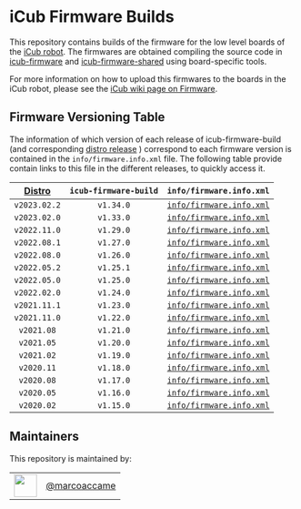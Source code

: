 # iCub Firmware Builds

This repository contains builds of the firmware for the low level boards of the [iCub robot](http://icub.org/).
The firmwares are obtained compiling the source code in [icub-firmware](https://github.com/robotology/icub-firmware) and [icub-firmware-shared](https://github.com/robotology/icub-firmware-shared) using board-specific tools.

For more information on how to upload this firmwares to the boards in the iCub robot, please see the [iCub wiki page on Firmware](http://wiki.icub.org/wiki/Firmware).

## Firmware Versioning Table

The information of which version of each release of icub-firmware-build (and corresponding [distro release](https://icub-tech-iit.github.io/documentation/sw_versioning_table/) ) correspond to each firmware version is contained in the `info/firmware.info.xml` file. The following table provide contain links to this file in the different releases, to quickly access it.

| [Distro](https://icub-tech-iit.github.io/documentation/sw_versioning_table/) | `icub-firmware-build` | `info/firmware.info.xml` |
|:----------------------------------------------------------------------------:|:---------------------:|:-------:|
| `v2023.02.2`                                                                   | `v1.34.0`             |  [`info/firmware.info.xml`](https://github.com/robotology/icub-firmware-build/blob/v1.34.0/info/firmware.info.xml) |
| `v2023.02.0`                                                                   | `v1.33.0`             |  [`info/firmware.info.xml`](https://github.com/robotology/icub-firmware-build/blob/v1.33.0/info/firmware.info.xml) |
| `v2022.11.0`                                                                   | `v1.29.0`             |  [`info/firmware.info.xml`](https://github.com/robotology/icub-firmware-build/blob/v1.29.0/info/firmware.info.xml) |
| `v2022.08.1`                                                                   | `v1.27.0`             |  [`info/firmware.info.xml`](https://github.com/robotology/icub-firmware-build/blob/v1.27.0/info/firmware.info.xml) |
| `v2022.08.0`                                                                   | `v1.26.0`             |  [`info/firmware.info.xml`](https://github.com/robotology/icub-firmware-build/blob/v1.26.0/info/firmware.info.xml) |
| `v2022.05.2`                                                                   | `v1.25.1`             |  [`info/firmware.info.xml`](https://github.com/robotology/icub-firmware-build/blob/v1.25.1/info/firmware.info.xml) |
| `v2022.05.0`                                                                   | `v1.25.0`             |  [`info/firmware.info.xml`](https://github.com/robotology/icub-firmware-build/blob/v1.25.0/info/firmware.info.xml) |
| `v2022.02.0`                                                                   | `v1.24.0`             |  [`info/firmware.info.xml`](https://github.com/robotology/icub-firmware-build/blob/v1.24.0/info/firmware.info.xml) |
| `v2021.11.1`                                                                   | `v1.23.0`             |  [`info/firmware.info.xml`](https://github.com/robotology/icub-firmware-build/blob/v1.23.0/info/firmware.info.xml) |
| `v2021.11.0`                                                                   | `v1.22.0`             |  [`info/firmware.info.xml`](https://github.com/robotology/icub-firmware-build/blob/v1.22.0/info/firmware.info.xml) |
| `v2021.08`                                                                   | `v1.21.0`             |  [`info/firmware.info.xml`](https://github.com/robotology/icub-firmware-build/blob/v1.21.0/info/firmware.info.xml) |
| `v2021.05`                                                                   | `v1.20.0`             |  [`info/firmware.info.xml`](https://github.com/robotology/icub-firmware-build/blob/v1.20.0/info/firmware.info.xml) |
| `v2021.02`                                                                   | `v1.19.0`             |  [`info/firmware.info.xml`](https://github.com/robotology/icub-firmware-build/blob/v1.19.0/info/firmware.info.xml) |
| `v2020.11`                                                                   | `v1.18.0`             |  [`info/firmware.info.xml`](https://github.com/robotology/icub-firmware-build/blob/v1.18.0/info/firmware.info.xml) |
| `v2020.08`                                                                   | `v1.17.0`             |  [`info/firmware.info.xml`](https://github.com/robotology/icub-firmware-build/blob/v1.17.0/info/firmware.info.xml) |
| `v2020.05`                                                                   | `v1.16.0`             |  [`info/firmware.info.xml`](https://github.com/robotology/icub-firmware-build/blob/v1.16.0/info/firmware.info.xml) |
| `v2020.02`                                                                   | `v1.15.0`             |  [`info/firmware.info.xml`](https://github.com/robotology/icub-firmware-build/blob/v1.15.0/info/firmware.info.xml) |

## Maintainers
This repository is maintained by:

| | |
|:---:|:---:|
| [<img src="https://github.com/marcoaccame.png" width="40">](https://github.com/marcoaccame) | [@marcoaccame](https://github.com/marcoaccame) |
